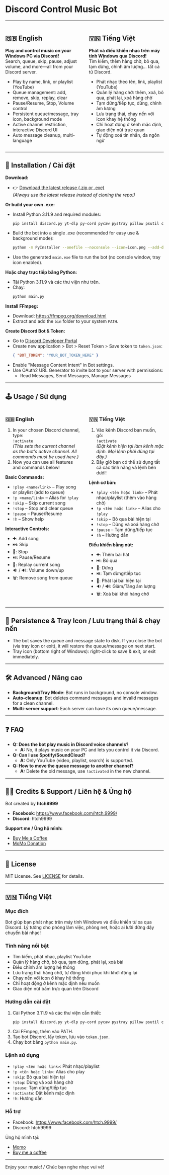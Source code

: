 # Discord Control Music Bot

---

<div style="display: flex; gap: 2em;">
  <div style="flex: 1;">
    <h2>🇬🇧 English</h2>
    <b>Play and control music on your Windows PC via Discord!</b><br>
    Search, queue, skip, pause, adjust volume, and more—all from your Discord server.<br>
    <ul>
      <li>Play by name, link, or playlist (YouTube)</li>
      <li>Queue management: add, remove, skip, replay, clear</li>
      <li>Pause/Resume, Stop, Volume control</li>
      <li>Persistent queue/message, tray icon, background mode</li>
      <li>Active channel restriction, interactive Discord UI</li>
      <li>Auto message cleanup, multi-language</li>
    </ul>
  </div>
  <div style="flex: 1;">
    <h2>🇻🇳 Tiếng Việt</h2>
    <b>Phát và điều khiển nhạc trên máy tính Windows qua Discord!</b><br>
    Tìm kiếm, thêm hàng chờ, bỏ qua, tạm dừng, chỉnh âm lượng... tất cả từ Discord.<br>
    <ul>
      <li>Phát nhạc theo tên, link, playlist (YouTube)</li>
      <li>Quản lý hàng chờ: thêm, xoá, bỏ qua, phát lại, xoá hàng chờ</li>
      <li>Tạm dừng/tiếp tục, dừng, chỉnh âm lượng</li>
      <li>Lưu trạng thái, chạy nền với icon khay hệ thống</li>
      <li>Chỉ hoạt động ở kênh mặc định, giao diện nút trực quan</li>
      <li>Tự động xoá tin nhắn, đa ngôn ngữ</li>
    </ul>
  </div>
</div>

---

## 🚀 Installation / Cài đặt

**Download:**  
- 👉 [Download the latest release (.zip or .exe)](https://github.com/htch9999/discord-control-music-bot/releases/latest)  
  *(Always use the latest release instead of cloning the repo!)*

**Or build your own .exe:**  
- Install Python 3.11.9 and required modules:
  ```sh
  pip install discord.py yt-dlp py-cord pycaw pystray pillow psutil comtypes pyinstaller
  ```
- Build the bot into a single .exe (recommended for easy use & background mode):
  ```sh
  python -m PyInstaller --onefile --noconsole --icon=icon.png --add-data "icon.png;." main.py
  ```
- Use the generated `main.exe` file to run the bot (no console window, tray icon enabled).

**Hoặc chạy trực tiếp bằng Python:**  
- Tải Python 3.11.9 và các thư viện như trên.
- Chạy:
  ```sh
  python main.py
  ```

**Install FFmpeg:**  
- Download: https://ffmpeg.org/download.html  
- Extract and add the `bin` folder to your system `PATH`.

**Create Discord Bot & Token:**  
- Go to [Discord Developer Portal](https://discord.com/developers/)
- Create new application > Bot > Reset Token > Save token to `token.json`:
  ```json
  { "BOT_TOKEN": "YOUR_BOT_TOKEN_HERE" }
  ```
- Enable "Message Content Intent" in Bot settings.
- Use OAuth2 URL Generator to invite bot to your server with permissions:
  - Read Messages, Send Messages, Manage Messages

---

## 🕹️ Usage / Sử dụng

<div style="display: flex; gap: 2em;">
  <div style="flex: 1;">
    <h3>🇬🇧 English</h3>
    <ol>
      <li>In your chosen Discord channel, type:<br>
        <code>!activate</code><br>
        <i>(This sets the current channel as the bot's active channel. All commands must be used here.)</i>
      </li>
      <li>Now you can use all features and commands below!</li>
    </ol>
    <b>Basic Commands:</b>
    <ul>
      <li><code>!play &lt;name/link&gt;</code> – Play song or playlist (add to queue)</li>
      <li><code>!p &lt;name/link&gt;</code> – Alias for <code>!play</code></li>
      <li><code>!skip</code> – Skip current song</li>
      <li><code>!stop</code> – Stop and clear queue</li>
      <li><code>!pause</code> – Pause/Resume</li>
      <li><code>!h</code> – Show help</li>
    </ul>
    <b>Interactive Controls:</b>
    <ul>
      <li>➕: Add song</li>
      <li>⏭️: Skip</li>
      <li>🛑: Stop</li>
      <li>⏯️: Pause/Resume</li>
      <li>🔁: Replay current song</li>
      <li>🔉 / 🔊: Volume down/up</li>
      <li>🗑️: Remove song from queue</li>
    </ul>
  </div>
  <div style="flex: 1;">
    <h3>🇻🇳 Tiếng Việt</h3>
    <ol>
      <li>Vào kênh Discord bạn muốn, gõ:<br>
        <code>!activate</code><br>
        <i>(Đặt kênh hiện tại làm kênh mặc định. Mọi lệnh phải dùng tại đây.)</i>
      </li>
      <li>Bây giờ bạn có thể sử dụng tất cả các tính năng và lệnh bên dưới!</li>
    </ol>
    <b>Lệnh cơ bản:</b>
    <ul>
      <li><code>!play &lt;tên hoặc link&gt;</code> – Phát nhạc/playlist (thêm vào hàng chờ)</li>
      <li><code>!p &lt;tên hoặc link&gt;</code> – Alias cho <code>!play</code></li>
      <li><code>!skip</code> – Bỏ qua bài hiện tại</li>
      <li><code>!stop</code> – Dừng và xoá hàng chờ</li>
      <li><code>!pause</code> – Tạm dừng/tiếp tục</li>
      <li><code>!h</code> – Hướng dẫn</li>
    </ul>
    <b>Điều khiển bằng nút:</b>
    <ul>
      <li>➕: Thêm bài hát</li>
      <li>⏭️: Bỏ qua</li>
      <li>🛑: Dừng</li>
      <li>⏯️: Tạm dừng/tiếp tục</li>
      <li>🔁: Phát lại bài hiện tại</li>
      <li>🔉 / 🔊: Giảm/Tăng âm lượng</li>
      <li>🗑️: Xoá bài khỏi hàng chờ</li>
    </ul>
  </div>
</div>

---

## 💾 Persistence & Tray Icon / Lưu trạng thái & chạy nền

- The bot saves the queue and message state to disk. If you close the bot (via tray icon or exit), it will restore the queue/message on next start.
- Tray icon (bottom right of Windows): right-click to save & exit, or exit immediately.

---

## 🛠️ Advanced / Nâng cao

- **Background/Tray Mode**: Bot runs in background, no console window.
- **Auto-cleanup**: Bot deletes command messages and invalid messages for a clean channel.
- **Multi-server support**: Each server can have its own queue/message.

---

## ❓ FAQ

- **Q: Does the bot play music in Discord voice channels?**
  - **A:** No, it plays music on your PC and lets you control it via Discord.
- **Q: Can I use Spotify/SoundCloud?**
  - **A:** Only YouTube (video, playlist, search) is supported.
- **Q: How to move the queue message to another channel?**
  - **A:** Delete the old message, use `!activated` in the new channel.

---

## 🧑‍💻 Credits & Support / Liên hệ & Ủng hộ

Bot created by **htch9999**  
- **Facebook**: https://www.facebook.com/htch.9999/
- **Discord**: htch9999

**Support me / Ủng hộ mình:**  
- [Buy Me a Coffee](https://buymeacoffee.com/htch9999)  
- [MoMo Donation](https://me.momo.vn/htch9999)

---

## 📝 License

MIT License. See [LICENSE](LICENSE) for details.

---

## 🇻🇳 Tiếng Việt

### Mục đích

Bot giúp bạn phát nhạc trên máy tính Windows và điều khiển từ xa qua Discord. Lý tưởng cho phòng làm việc, phòng net, hoặc ai lười đứng dậy chuyển bài nhạc!

### Tính năng nổi bật

- Tìm kiếm, phát nhạc, playlist YouTube
- Quản lý hàng chờ, bỏ qua, tạm dừng, phát lại, xoá bài
- Điều chỉnh âm lượng hệ thống
- Lưu trạng thái hàng chờ, tự động khôi phục khi khởi động lại
- Chạy nền với icon ở khay hệ thống
- Chỉ hoạt động ở kênh mặc định nếu muốn
- Giao diện nút bấm trực quan trên Discord

### Hướng dẫn cài đặt

1. Cài Python 3.11.9 và các thư viện cần thiết:
   ```sh
   pip install discord.py yt-dlp py-cord pycaw pystray pillow psutil comtypes
   ```
2. Cài FFmpeg, thêm vào PATH.
3. Tạo bot Discord, lấy token, lưu vào `token.json`.
4. Chạy bot bằng `python main.py`.

### Lệnh sử dụng

- `!play <tên hoặc link>`: Phát nhạc/playlist
- `!p <tên hoặc link>`: Alias cho play
- `!skip`: Bỏ qua bài hiện tại
- `!stop`: Dừng và xoá hàng chờ
- `!pause`: Tạm dừng/tiếp tục
- `!activate`: Đặt kênh mặc định
- `!h`: Hướng dẫn

### Hỗ trợ

- Facebook: https://www.facebook.com/htch.9999/
- Discord: htch9999

Ủng hộ mình tại:
- [Momo](https://me.momo.vn/htch9999)
- [Buy me a coffee](https://buymeacoffee.com/htch9999)

---

Enjoy your music! / Chúc bạn nghe nhạc vui vẻ!
